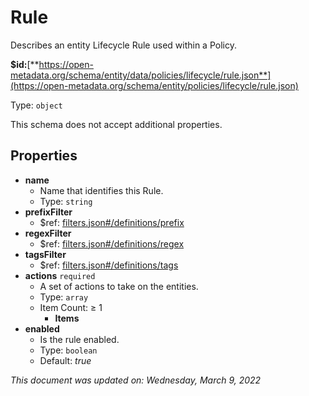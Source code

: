 # Rule

Describes an entity Lifecycle Rule used within a Policy.

**$id:**[**https://open-metadata.org/schema/entity/data/policies/lifecycle/rule.json**](https://open-metadata.org/schema/entity/policies/lifecycle/rule.json)

Type: `object`

This schema does not accept additional properties.

## Properties

* **name**
  * Name that identifies this Rule.
  * Type: `string`
* **prefixFilter**
  * $ref: [filters.json#/definitions/prefix](filters.md#prefix)
* **regexFilter**
  * $ref: [filters.json#/definitions/regex](filters.md#regex)
* **tagsFilter**
  * $ref: [filters.json#/definitions/tags](filters.md#tags)
* **actions** `required`
  * A set of actions to take on the entities.
  * Type: `array`
  * Item Count: ≥ 1
    * **Items**
* **enabled**
  * Is the rule enabled.
  * Type: `boolean`
  * Default: _true_

_This document was updated on: Wednesday, March 9, 2022_
